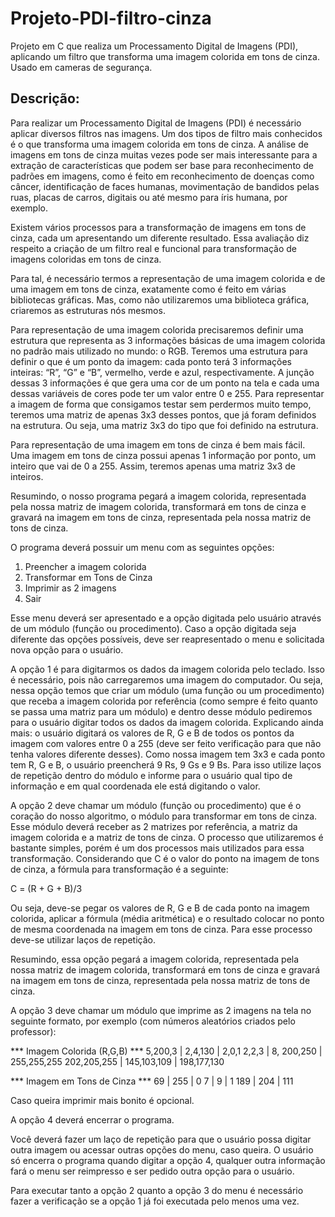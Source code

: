 # Projeto-PDI-filtro-cinza
Projeto em C que realiza um Processamento Digital de Imagens (PDI), aplicando um filtro que transforma uma imagem colorida em tons de cinza. Usado em cameras de segurança. 

## Descrição:
Para realizar um Processamento Digital de Imagens (PDI) é necessário aplicar diversos filtros nas imagens. Um dos tipos de filtro mais conhecidos é o que transforma uma imagem colorida em tons de cinza. A análise de imagens em tons de cinza muitas vezes pode ser mais interessante para a extração de características que podem ser base para reconhecimento de padrões em imagens, como é feito em reconhecimento de doenças como câncer, identificação de faces humanas, movimentação de bandidos pelas ruas, placas de carros, digitais ou até mesmo para íris humana, por exemplo.

Existem vários processos para a transformação de imagens em tons de cinza, cada um apresentando um diferente resultado. Essa avaliação diz respeito a criação de um filtro real e funcional para transformação de imagens coloridas em tons de cinza.

Para tal, é necessário termos a representação de uma imagem colorida e de uma imagem em tons de cinza, exatamente como é feito em várias bibliotecas gráficas. Mas, como não utilizaremos uma biblioteca gráfica, criaremos as estruturas nós mesmos.

Para representação de uma imagem colorida precisaremos definir uma estrutura que representa as 3 informações básicas de uma imagem colorida no padrão mais utilizado no mundo: o RGB. Teremos uma estrutura para definir o que é um ponto da imagem: cada ponto terá 3 informações inteiras: “R”, “G” e “B”, vermelho, verde e azul, respectivamente. A junção dessas 3 informações é que gera uma cor de um ponto na tela e cada uma dessas variáveis de cores pode ter um valor entre 0 e 255. Para representar a imagem de forma que consigamos testar sem perdermos muito tempo, teremos uma matriz de apenas 3x3 desses pontos, que já foram definidos na estrutura. Ou seja, uma matriz 3x3 do tipo que foi definido na estrutura.

Para representação de uma imagem em tons de cinza é bem mais fácil. Uma imagem em tons de cinza possui apenas 1 informação por ponto, um inteiro que vai de 0 a 255. Assim, teremos apenas uma matriz 3x3 de inteiros.

Resumindo, o nosso programa pegará a imagem colorida, representada pela nossa matriz de imagem colorida, transformará em tons de cinza e gravará na imagem em tons de cinza, representada pela nossa matriz de tons de cinza.

O programa deverá possuir um menu com as seguintes opções:
1.	Preencher a imagem colorida
2.	Transformar em Tons de Cinza
3.	Imprimir as 2 imagens
4.	Sair

Esse menu deverá ser apresentado e a opção digitada pelo usuário através de um módulo (função ou procedimento). Caso a opção digitada seja diferente das opções possíveis, deve ser reapresentado o menu e solicitada nova opção para o usuário.

A opção 1 é para digitarmos os dados da imagem colorida pelo teclado. Isso é necessário, pois não carregaremos uma imagem do computador. Ou seja, nessa opção temos que criar um módulo (uma função ou um procedimento) que receba a imagem colorida por referência (como sempre é feito quanto se passa uma matriz para um módulo) e dentro desse módulo pediremos para o usuário digitar todos os dados da imagem colorida. Explicando ainda mais: o usuário digitará os valores de R, G e B de todos os pontos da imagem com valores entre 0 a 255 (deve ser feito verificação para que não tenha valores diferente desses). Como nossa imagem tem 3x3 e cada ponto tem R, G e B, o usuário preencherá 9 Rs, 9 Gs e 9 Bs. Para isso utilize laços de repetição dentro do módulo e informe para o usuário qual tipo de informação e em qual coordenada ele está digitando o valor.

A opção 2 deve chamar um módulo (função ou procedimento) que é o coração do nosso algoritmo, o módulo para transformar em tons de cinza. Esse módulo deverá receber as 2 matrizes por referência, a matriz da imagem colorida e a matriz de tons de cinza. O processo que utilizaremos é bastante simples, porém é um dos processos mais utilizados para essa transformação. Considerando que C é o valor do ponto na imagem de tons de cinza, a fórmula para transformação é a seguinte:

C = (R + G + B)/3

Ou seja, deve-se pegar os valores de R, G e B de cada ponto na imagem colorida, aplicar a fórmula (média aritmética) e o resultado colocar no ponto de mesma coordenada na imagem em tons de cinza. Para esse processo deve-se utilizar laços de repetição.

Resumindo, essa opção pegará a imagem colorida, representada pela nossa matriz de imagem colorida, transformará em tons de cinza e gravará na imagem em tons de cinza, representada pela nossa matriz de tons de cinza.

A opção 3 deve chamar um módulo que imprime as 2 imagens na tela no seguinte formato, por exemplo (com números aleatórios criados pelo professor):

*** Imagem Colorida (R,G,B) ***
5,200,3 | 2,4,130 | 2,0,1
2,2,3 | 8, 200,250 | 255,255,255
202,205,255 | 145,103,109 | 198,177,130

*** Imagem em Tons de Cinza ***
69 | 255 | 0
7 | 9 | 1
189 | 204 | 111

Caso queira imprimir mais bonito é opcional.

A opção 4 deverá encerrar o programa.

Você deverá fazer um laço de repetição para que o usuário possa digitar outra imagem ou acessar outras opções do menu, caso queira. O usuário só encerra o programa quando digitar a opção 4, qualquer outra informação fará o menu ser reimpresso e ser pedido outra opção para o usuário.

Para executar tanto a opção 2 quanto a opção 3 do menu é necessário fazer a verificação se a opção 1 já foi executada pelo menos uma vez.
